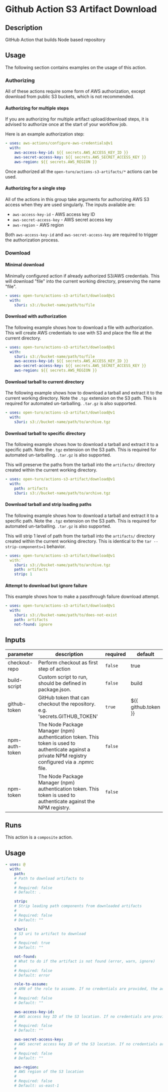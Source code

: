 # Github Action S3 Artifact Download

<!-- prettier-ignore-start   -->
<!-- action-docs-description -->

## Description

GitHub Action that builds Node based repository

<!-- prettier-ignore-end -->

## Usage

The following section contains examples on the usage of this action.

### Authorizing

All of these actions require some form of AWS authorization, except download
from public S3 buckets, which is not recommended.

#### Authorizing for multiple steps

If you are authorizing for multiple artifact upload/download steps, it is
advised to authorize once at the start of your workflow job.

Here is an example authorization step:

```yaml
- uses: aws-actions/configure-aws-credentials@v1
  with:
    aws-access-key-id: ${{ secrets.AWS_ACCESS_KEY_ID }}
    aws-secret-access-key: ${{ secrets.AWS_SECRET_ACCESS_KEY }}
    aws-region: ${{ secrets.AWS_REGION }}
```

Once authorized all the `open-turo/actions-s3-artifacts/*` actions can be used.

#### Authorizing for a single step

All of the actions in this group take arguments for authorizing AWS S3 access
when they are used singularly. The inputs available are:

- `aws-access-key-id` - AWS access key ID
- `aws-secret-access-key` - AWS secret access key
- `aws-region` - AWS region

Both `aws-access-key-id` and `aws-secret-access-key` are required to trigger the
authorization process.

### Download

#### Minimal download

Minimally configured action if already authorized S3/AWS credentials. This
will download "file" into the current working directory, preserving the name
"file".

```yaml
- uses: open-turo/actions-s3-artifact/download@v1
  with:
    s3uri: s3://bucket-name/path/to/file
```

#### Download with authorization

The following example shows how to download a file with authorization. This will
create AWS credentials to use with S3 and place the file at the current
directory.

```yaml
- uses: open-turo/actions-s3-artifact/download@v1
  with:
    s3uri: s3://bucket-name/path/to/file
    aws-access-key-id: ${{ secrets.AWS_ACCESS_KEY_ID }}
    aws-secret-access-key: ${{ secrets.AWS_SECRET_ACCESS_KEY }}
    aws-region: ${{ secrets.AWS_REGION }}
```

#### Download tarball to current directory

The following example shows how to download a tarball and extract it to the
current working directory. Note the `.tgz` extension on the S3 path. This is
required for automated un-tarballing. `.tar.gz` is also supported.

```yaml
- uses: open-turo/actions-s3-artifact/download@v1
  with:
    s3uri: s3://bucket-name/path/to/archive.tgz
```

#### Download tarball to specific directory

The following example shows how to download a tarball and extract it to a
specific path. Note the `.tgz` extension on the S3 path. This is required for
automated un-tarballing. `.tar.gz` is also supported.

This will preserve the paths from the tarball into the `artifacts/` directory
created within the current working directory.

```yaml
- uses: open-turo/actions-s3-artifact/download@v1
  with:
    path: artifacts
    s3uri: s3://bucket-name/path/to/archive.tgz
```

#### Download tarball and strip loading paths

The following example shows how to download a tarball and extract it to a
specific path. Note the `.tgz` extension on the S3 path. This is required for
automated un-tarballing. `.tar.gz` is also supported.

This will strip 1 level of path from the tarball into the `artifacts/` directory
created within the current working directory. This is identical to the
`tar --strip-components=1` behavior.

```yaml
- uses: open-turo/actions-s3-artifact/download@v1
  with:`
    s3uri: s3://bucket-name/path/to/archive.tgz
    path: artifacts
    strip: 1
```

#### Attempt to download but ignore failure

This example shows how to make a passthrough failure download attempt.

```yaml
- uses: open-turo/actions-s3-artifact/download@v1
  with:
    s3uri: s3://bucket-name/path/to/does-not-exist
    path: artifacts
    not-found: ignore
```

<!-- prettier-ignore-start -->
<!-- action-docs-inputs source="action.yaml"  -->
## Inputs

| parameter | description | required | default |
| --- | --- | --- | --- |
| checkout-repo | Perform checkout as first step of action | `false` | true |
| build-script | Custom script to run, should be defined in package.json. | `false` | build |
| github-token | GitHub token that can checkout the repository. e.g. 'secrets.GITHUB_TOKEN' | `true` | ${{ github.token }} |
| npm-auth-token | The Node Package Manager (npm) authentication token. This token is used to authenticate against a private NPM registry configured via a .npmrc file. | `false` |  |
| npm-token | The Node Package Manager (npm) authentication token. This token is used to authenticate against the NPM registry. | `false` |  |
<!-- action-docs-outputs source="action.yaml"  -->
<!-- action-docs-runs source="action.yaml"  -->
## Runs

This action is a `composite` action.
<!-- action-docs-usage source="action.yaml" -->
## Usage

```yaml
- uses: @
  with:
    path:
    # Path to download artifacts to
    #
    # Required: false
    # Default: .

    strip:
    # Strip leading path components from downloaded artifacts
    #
    # Required: false
    # Default: ""

    s3uri:
    # S3 uri to artifact to download
    #
    # Required: true
    # Default: ""

    not-found:
    # What to do if the artifact is not found (error, warn, ignore)
    #
    # Required: false
    # Default: error

    role-to-assume:
    # ARN of the role to assume. If no credentials are provided, the action will not try to authenticate with AWS and use any existing environment credentials.
    #
    # Required: false
    # Default: ""

    aws-access-key-id:
    # AWS access key ID of the S3 location. If no credentials are provided, the action will not try to authenticate with AWS and use any existing environment credentials.
    #
    # Required: false
    # Default: ""

    aws-secret-access-key:
    # AWS secret access key ID of the S3 location. If no credentials are provided, the action will not try to authenticate with AWS and use any existing environment credentials.
    #
    # Required: false
    # Default: ""

    aws-region:
    # AWS region of the S3 location
    #
    # Required: false
    # Default: us-east-1
```
<!-- action-docs-usage source="action.yaml" -->
<!-- prettier-ignore-end -->
